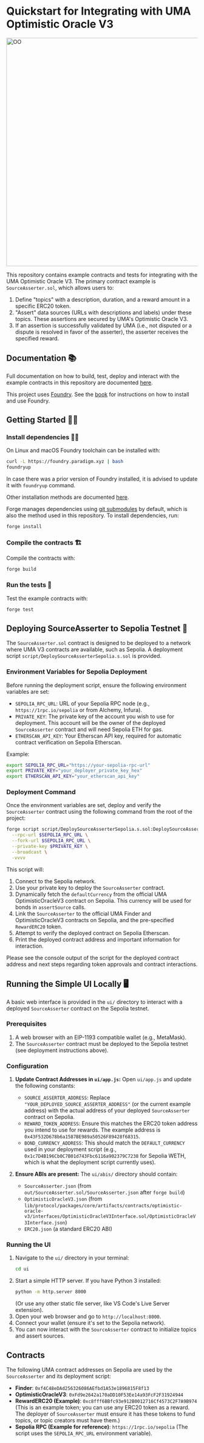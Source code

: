 # Quickstart for Integrating with UMA Optimistic Oracle V3

<a href="https://docs.uma.xyz/developers/optimistic-oracle"><img alt="OO" src="https://miro.medium.com/v2/resize:fit:1400/1*hLSl9M87P80A1pZ9vuTvyA.gif" width=600></a>

This repository contains example contracts and tests for integrating with the UMA Optimistic Oracle V3.
The primary contract example is `SourceAsserter.sol`, which allows users to:

1. Define "topics" with a description, duration, and a reward amount in a specific ERC20 token.
2. "Assert" data sources (URLs with descriptions and labels) under these topics. These assertions are secured by UMA's Optimistic Oracle V3.
3. If an assertion is successfully validated by UMA (i.e., not disputed or a dispute is resolved in favor of the asserter), the asserter receives the specified reward.

## Documentation 📚

Full documentation on how to build, test, deploy and interact with the example contracts in this repository are
documented [here](https://docs.uma.xyz/developers/optimistic-oracle).

This project uses [Foundry](https://getfoundry.sh). See the [book](https://book.getfoundry.sh/getting-started/installation.html)
for instructions on how to install and use Foundry.

## Getting Started 👩‍💻

### Install dependencies 👷‍♂️

On Linux and macOS Foundry toolchain can be installed with:

```bash
curl -L https://foundry.paradigm.xyz | bash
foundryup
```

In case there was a prior version of Foundry installed, it is advised to update it with `foundryup` command.

Other installation methods are documented [here](https://book.getfoundry.sh/getting-started/installation).

Forge manages dependencies using [git submodules](https://git-scm.com/book/en/v2/Git-Tools-Submodules) by default, which
is also the method used in this repository. To install dependencies, run:

```bash
forge install
```

### Compile the contracts 🏗

Compile the contracts with:

```bash
forge build
```

### Run the tests 🧪

Test the example contracts with:

```bash
forge test
```

## Deploying SourceAsserter to Sepolia Testnet 🚀

The `SourceAsserter.sol` contract is designed to be deployed to a network where UMA V3 contracts are available, such as Sepolia.
A deployment script `script/DeploySourceAsserterSepolia.s.sol` is provided.

### Environment Variables for Sepolia Deployment

Before running the deployment script, ensure the following environment variables are set:

-   `SEPOLIA_RPC_URL`: URL of your Sepolia RPC node (e.g., `https://1rpc.io/sepolia` or from Alchemy, Infura).
-   `PRIVATE_KEY`: The private key of the account you wish to use for deployment. This account will be the owner of the deployed `SourceAsserter` contract and will need Sepolia ETH for gas.
-   `ETHERSCAN_API_KEY`: Your Etherscan API key, required for automatic contract verification on Sepolia Etherscan.

Example:

```bash
export SEPOLIA_RPC_URL="https://your-sepolia-rpc-url"
export PRIVATE_KEY="your_deployer_private_key_hex"
export ETHERSCAN_API_KEY="your_etherscan_api_key"
```

### Deployment Command

Once the environment variables are set, deploy and verify the `SourceAsserter` contract using the following command from the root of the project:

```bash
forge script script/DeploySourceAsserterSepolia.s.sol:DeploySourceAsserterSepolia \
  --rpc-url $SEPOLIA_RPC_URL \
  --fork-url $SEPOLIA_RPC_URL \
  --private-key $PRIVATE_KEY \
  --broadcast \
  -vvvv
```

This script will:

1. Connect to the Sepolia network.
2. Use your private key to deploy the `SourceAsserter` contract.
3. Dynamically fetch the `defaultCurrency` from the official UMA OptimisticOracleV3 contract on Sepolia. This currency will be used for bonds in `assertSource` calls.
4. Link the `SourceAsserter` to the official UMA Finder and OptimisticOracleV3 contracts on Sepolia, and the pre-specified `RewardERC20` token.
5. Attempt to verify the deployed contract on Sepolia Etherscan.
6. Print the deployed contract address and important information for interaction.

Please see the console output of the script for the deployed contract address and next steps regarding token approvals and contract interactions.

## Running the Simple UI Locally 🖥️

A basic web interface is provided in the `ui/` directory to interact with a deployed `SourceAsserter` contract on the Sepolia testnet.

### Prerequisites

1.  A web browser with an EIP-1193 compatible wallet (e.g., MetaMask).
2.  The `SourceAsserter` contract must be deployed to the Sepolia testnet (see deployment instructions above).

### Configuration

1.  **Update Contract Addresses in `ui/app.js`:**
    Open `ui/app.js` and update the following constants:

    -   `SOURCE_ASSERTER_ADDRESS`: Replace `"YOUR_DEPLOYED_SOURCE_ASSERTER_ADDRESS"` (or the current example address) with the actual address of your deployed `SourceAsserter` contract on Sepolia.
    -   `REWARD_TOKEN_ADDRESS`: Ensure this matches the ERC20 token address you intend to use for rewards. The example address is `0x43F532D678b6a1587BE989a50526F89428f68315`.
    -   `BOND_CURRENCY_ADDRESS`: This should match the `DEFAULT_CURRENCY` used in your deployment script (e.g., `0x1c7D4B196Cb0C7B01d743Fbc6116a902379C7238` for Sepolia WETH, which is what the deployment script currently uses).

2.  **Ensure ABIs are present:** The `ui/abis/` directory should contain:
    -   `SourceAsserter.json` (from `out/SourceAsserter.sol/SourceAsserter.json` after `forge build`)
    -   `OptimisticOracleV3.json` (from `lib/protocol/packages/core/artifacts/contracts/optimistic-oracle-v3/interfaces/OptimisticOracleV3Interface.sol/OptimisticOracleV3Interface.json`)
    -   `ERC20.json` (a standard ERC20 ABI)

### Running the UI

1.  Navigate to the `ui/` directory in your terminal:
    ```bash
    cd ui
    ```
2.  Start a simple HTTP server. If you have Python 3 installed:
    ```bash
    python -m http.server 8000
    ```
    (Or use any other static file server, like VS Code's Live Server extension).
3.  Open your web browser and go to `http://localhost:8000`.
4.  Connect your wallet (ensure it's set to the Sepolia network).
5.  You can now interact with the `SourceAsserter` contract to initialize topics and assert sources.

## Contracts

The following UMA contract addresses on Sepolia are used by the `SourceAsserter` and its deployment script:

-   **Finder**: `0xf4C48eDAd256326086AEfbd1A53e1896815F8f13`
-   **OptimisticOracleV3**: `0xFd9e2642a170aDD10F53Ee14a93FcF2F31924944`
-   **RewardERC20 (Example)**: `0xc8fff6BBfc93e912B0012716Cf4573C2F7A9B974` (This is an example token; you can use any ERC20 token as a reward. The deployer of `SourceAsserter` must ensure it has these tokens to fund topics, or topic creators must have them.)
-   **Sepolia RPC (Example for reference)**: `https://1rpc.io/sepolia` (The script uses the `SEPOLIA_RPC_URL` environment variable).
